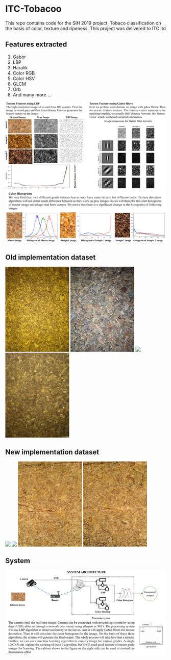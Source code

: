 # ITC-Tobacoo
This repo contains code for the SIH 2019 project. Tobaco classification on the basis of color, texture and ripeness. This project was delivered to ITC ltd

## Features extracted
1) Gabor
2) LBP
3) Haralik
4) Color RGB
5) Color HSV
6) GLCM
7) Orb
8) And many more ...

<img src="2.png"><br>
<img src="3.png">

## Old implementation dataset
<img src="old/train/Ayu/1.jpg" width="200"> <img src="old/train/Devu/1.jpg" width="200">
<img src="old/train/Ksku/1.jpg" width="200"> <img src="old/train/Manu/1.jpg" width="200">

## New implementation dataset
<img src="new/dataset/1.jpg" width="200"> <img src="new/dataset/2.jpg" width="200">
<img src="new/dataset/6.jpeg" width="200"> <img src="new/dataset/7.jpeg" width="200">

## System
<img src="1.jpg">
